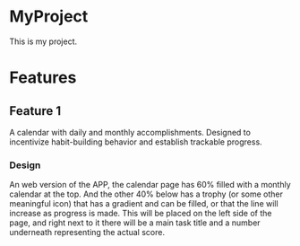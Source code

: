 # MyProject
This is my project.

# Features
## Feature 1
A calendar with daily and monthly accomplishments. Designed to incentivize habit-building behavior and establish trackable progress.
### Design
An web version of the APP, the calendar page has 60% filled with a monthly calendar at the top. And the other 40% below has a trophy (or some other meaningful icon) that has a gradient and can be filled, or that the line will increase as progress is made. This will be placed on the left side of the page, and right next to it there will be a main task title and a number underneath representing the actual score. 